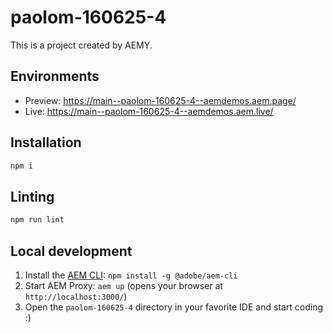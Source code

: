 # paolom-160625-4

This is a project created by AEMY.

## Environments

- Preview: https://main--paolom-160625-4--aemdemos.aem.page/
- Live: https://main--paolom-160625-4--aemdemos.aem.live/

## Installation

```sh
npm i
```

## Linting

```sh
npm run lint
```

## Local development

1. Install the [AEM CLI](https://github.com/adobe/helix-cli): `npm install -g @adobe/aem-cli`
1. Start AEM Proxy: `aem up` (opens your browser at `http://localhost:3000/`)
1. Open the `paolom-160625-4` directory in your favorite IDE and start coding :)